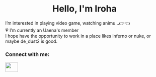 <h1 align="center">Hello, I'm Iroha</h1>
I’m interested in playing video game, watching animu...👉👈 
<br/>
💗 I’m currently an Uaena's member
<br/>
I hope have the opportunity to work in a place likes inferno or nuke, or maybe de_dust2 is good.

<h3 align="left">Connect with me:</h3>
<p align="left">
<a href="https://www.facebook.com/iHana.Iroha/" target="blank"><img align="center" src="https://raw.githubusercontent.com/rahuldkjain/github-profile-readme-generator/master/src/images/icons/Social/facebook.svg" alt="" height="30" width="40" /></a>
</p>
